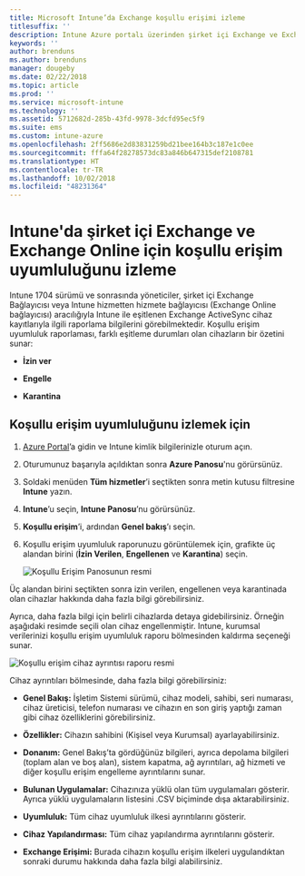 ```yaml
---
title: Microsoft Intune’da Exchange koşullu erişimi izleme
titlesuffix: ''
description: Intune Azure portalı üzerinden şirket içi Exchange ve Exchange Online için koşullu erişim uyumluluğunu izleyin.
keywords: ''
author: brenduns
ms.author: brenduns
manager: dougeby
ms.date: 02/22/2018
ms.topic: article
ms.prod: ''
ms.service: microsoft-intune
ms.technology: ''
ms.assetid: 5712682d-285b-43fd-9978-3dcfd95ec5f9
ms.suite: ems
ms.custom: intune-azure
ms.openlocfilehash: 2ff5686e2d83831259bd21bee164b3c187e1c0ee
ms.sourcegitcommit: fffa64f28278573dc83a846b647315def2108781
ms.translationtype: HT
ms.contentlocale: tr-TR
ms.lasthandoff: 10/02/2018
ms.locfileid: "48231364"
---
```

# <a name="monitor-conditional-access-compliance-for-on-premises-exchange-and-exchange-online-in-intune"></a>Intune'da şirket içi Exchange ve Exchange Online için koşullu erişim uyumluluğunu izleme

Intune 1704 sürümü ve sonrasında yöneticiler, şirket içi Exchange Bağlayıcısı veya Intune hizmetten hizmete bağlayıcısı (Exchange Online bağlayıcısı) aracılığıyla Intune ile eşitlenen Exchange ActiveSync cihaz kayıtlarıyla ilgili raporlama bilgilerini görebilmektedir. Koşullu erişim uyumluluk raporlaması, farklı eşitleme durumları olan cihazların bir özetini sunar:

-   **İzin ver**

-   **Engelle**

-   **Karantina**

## <a name="to-monitor-conditional-access-compliance"></a>Koşullu erişim uyumluluğunu izlemek için

1.  [Azure Portal](https://portal.azure.com/)’a gidin ve Intune kimlik bilgilerinizle oturum açın.

2.  Oturumunuz başarıyla açıldıktan sonra **Azure Panosu**'nu görürsünüz.

3.  Soldaki menüden **Tüm hizmetler**’i seçtikten sonra metin kutusu filtresine **Intune** yazın.

4.  **Intune**’u seçin, **Intune Panosu**’nu görürsünüz.

5.  **Koşullu erişim**’i, ardından **Genel bakış**’ı seçin.

6.  Koşullu erişim uyumluluk raporunuzu görüntülemek için, grafikte üç alandan birini (**İzin Verilen**, **Engellenen** ve **Karantina**) seçin.

    ![Koşullu Erişim Panosunun resmi](./media/CA-reporting-intune-1.png)

Üç alandan birini seçtikten sonra izin verilen, engellenen veya karantinada olan cihazlar hakkında daha fazla bilgi görebilirsiniz.

Ayrıca, daha fazla bilgi için belirli cihazlarda detaya gidebilirsiniz. Örneğin aşağıdaki resimde seçili olan cihaz engellenmiştir. Intune, kurumsal verilerinizi koşullu erişim uyumluluk raporu bölmesinden kaldırma seçeneği sunar.

![Koşullu erişim cihaz ayrıntısı raporu resmi](./media/CA-reporting-intune-3.png)

Cihaz ayrıntıları bölmesinde, daha fazla bilgi görebilirsiniz:

-   **Genel Bakış:** İşletim Sistemi sürümü, cihaz modeli, sahibi, seri numarası, cihaz üreticisi, telefon numarası ve cihazın en son giriş yaptığı zaman gibi cihaz özelliklerini görebilirsiniz.

-   **Özellikler:** Cihazın sahibini (Kişisel veya Kurumsal) ayarlayabilirsiniz.

-   **Donanım:** Genel Bakış’ta gördüğünüz bilgileri, ayrıca depolama bilgileri (toplam alan ve boş alan), sistem kapatma, ağ ayrıntıları, ağ hizmeti ve diğer koşullu erişim engelleme ayrıntılarını sunar.

-   **Bulunan Uygulamalar:** Cihazınıza yüklü olan tüm uygulamaları gösterir. Ayrıca yüklü uygulamaların listesini .CSV biçiminde dışa aktarabilirsiniz.

-   **Uyumluluk:** Tüm cihaz uyumluluk ilkesi ayrıntılarını gösterir.

-   **Cihaz Yapılandırması:** Tüm cihaz yapılandırma ayrıntılarını gösterir.

-   **Exchange Erişimi:** Burada cihazın koşullu erişim ilkeleri uygulandıktan sonraki durumu hakkında daha fazla bilgi alabilirsiniz.
